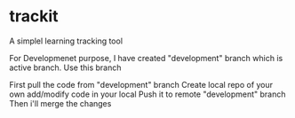 # trackit
A simplel learning tracking tool


For Developmenet purpose, I have created "development" branch which is active branch. Use this branch

First pull the code from "development" branch
Create local repo of your own
add/modify code in your local
Push it to remote "development" branch
Then i'll merge the changes
